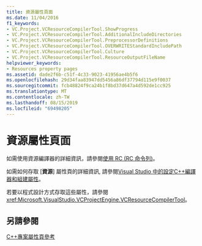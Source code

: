 ```yaml
---
title: 資源屬性頁面
ms.date: 11/04/2016
f1_keywords:
- VC.Project.VCResourceCompilerTool.ShowProgress
- VC.Project.VCResourceCompilerTool.AdditionalIncludeDirectories
- VC.Project.VCResourceCompilerTool.PreprocessorDefinitions
- VC.Project.VCResourceCompilerTool.OVERWRITEStandardIncludePath
- VC.Project.VCResourceCompilerTool.Culture
- VC.Project.VCResourceCompilerTool.ResourceOutputFileName
helpviewer_keywords:
- Resources property pages
ms.assetid: dade2f6b-c51f-4c33-9023-41956ae4b5f6
ms.openlocfilehash: 29d34faa83947dd5456a86df37794d115e9f0037
ms.sourcegitcommit: fcb48824f9ca24b1f8bd37d647a4d592de1cc925
ms.translationtype: MT
ms.contentlocale: zh-TW
ms.lasthandoff: 08/15/2019
ms.locfileid: "69498205"
---
```

# <a name="resources-property-pages"></a>資源屬性頁面

如需使用資源編譯器的詳細資訊，請參閱[使用 RC (RC 命令列)](/windows/win32/menurc/using-rc-the-rc-command-line-)。

如需如何存取 [**資源**] 屬性頁的詳細資訊, 請參閱[Visual Studio 中的設定C++編譯器和組建屬性](../working-with-project-properties.md)。

若要以程式設計方式存取這些屬性，請參閱 <xref:Microsoft.VisualStudio.VCProjectEngine.VCResourceCompilerTool>。

## <a name="see-also"></a>另請參閱

[C++專案屬性頁參考](property-pages-visual-cpp.md)
